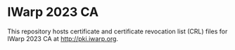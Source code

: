 # IWarp 2023 CA

This repository hosts certificate and certificate revocation list (CRL) files for IWarp 2023 CA at http://pki.iwarp.org.
